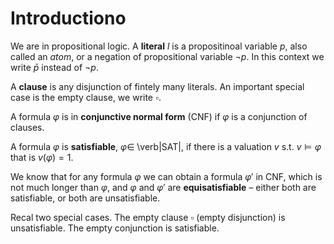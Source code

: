 # Introductiono

We are in propositional logic. A **literal** $l$ is a propositinoal variable $p$, also called an *atom*, or a negation of propositional variable $\neg p$. In this context we write $\bar{p}$ instead of $\neg p$.

A **clause** is any disjunction of fintely many literals. An important special case is the empty clause, we write $\square$.

A formula $\varphi$ is in **conjunctive normal form** (CNF) if $\varphi$ is a conjunction of clauses.

A formula $\varphi$ is **satisfiable**, $\varphi \in$ \verb|SAT|, if there is a valuation $v$ s.t. $v \vDash \varphi$ that is $v(\varphi) = 1$.

We know that for any formula $\varphi$ we can obtain a formula $\varphi'$ in CNF, which is not much longer than $\varphi$, and $\varphi$ and $\varphi'$ are **equisatisfiable** – either both are satisfiable, or both are unsatisfiable.

Recal two special cases. The empty clause $\square$ (empty disjunction) is unsatisfiable. The empty conjunction is satisfiable.

